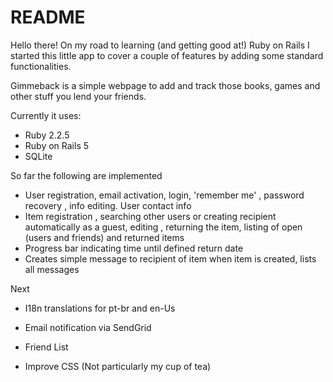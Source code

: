 # README

Hello there! On my road to learning (and getting good at!) Ruby on Rails I started this little app to cover a couple of features by adding some standard functionalities.

Gimmeback is a simple webpage to add and track those books, games and other stuff you lend your friends.

Currently it uses:

* Ruby 2.2.5
* Ruby on Rails 5
* SQLite


So far the following are implemented

* User registration, email activation, login, 'remember me' , password recovery , info editing. User contact info
* Item registration , searching other users or creating recipient automatically as a guest, editing , returning the item, listing of open (users and friends) and returned items
* Progress bar indicating time until defined return date
* Creates simple message to recipient of item when item is created, lists all messages

Next 

* I18n translations for pt-br and en-Us
* Email notification via SendGrid
* Friend List

* Improve CSS (Not particularly my cup of tea)

